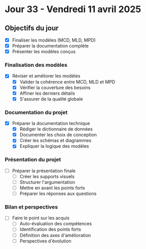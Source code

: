 # Jour 33 - Vendredi 11 avril 2025

## Objectifs du jour

- [x] Finaliser les modèles (MCD, MLD, MPD)
- [x] Préparer la documentation complète
- [x] Présenter les modèles conçus

### Finalisation des modèles

- [x] Réviser et améliorer les modèles
  - [x] Valider la cohérence entre MCD, MLD et MPD
  - [x] Vérifier la couverture des besoins
  - [x] Affiner les derniers détails
  - [x] S'assurer de la qualité globale

### Documentation du projet

- [x] Préparer la documentation technique
  - [x] Rédiger le dictionnaire de données
  - [x] Documenter les choix de conception
  - [x] Créer les schémas et diagrammes
  - [x] Expliquer la logique des modèles

### Présentation du projet

- [ ] Préparer la présentation finale
  - [ ] Créer les supports visuels
  - [ ] Structurer l'argumentation
  - [ ] Mettre en avant les points forts
  - [ ] Préparer les réponses aux questions

### Bilan et perspectives

- [ ] Faire le point sur les acquis
  - [ ] Auto-évaluation des compétences
  - [ ] Identification des points forts
  - [ ] Définition des axes d'amélioration
  - [ ] Perspectives d'évolution
